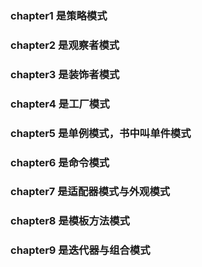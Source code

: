 ### chapter1 是策略模式
### chapter2 是观察者模式
### chapter3 是装饰者模式
### chapter4 是工厂模式
### chapter5 是单例模式，书中叫单件模式
### chapter6 是命令模式
### chapter7 是适配器模式与外观模式
### chapter8 是模板方法模式
### chapter9 是迭代器与组合模式
